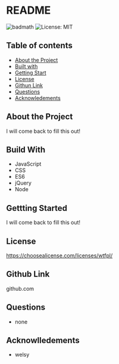  # README
![badmath](https://img.shields.io/github/languages/top/nielsenjared/badmath)
![License: MIT](https://img.shields.io/badge/License-wtfpl-purple.svg)
## Table of contents
* [About the Project](#about-the-project)
* [Built with](#built-with)
* [Getting Start](#getting-start)
* [License](#license)
* [Githun Link](#github-link)
* [Questions](#questions)
* [Acknowledements](#acknowledements)
## About the Project 
I will come back to fill this out!
## Build With
* JavaScript
* CSS
* ES6
* jQuery
* Node
## Gettting Started
I will come back to fill this out!
## License
https://choosealicense.com/licenses/wtfpl/
## Github Link

github.com
## Questions
* none
## Acknowlledements 
* welsy